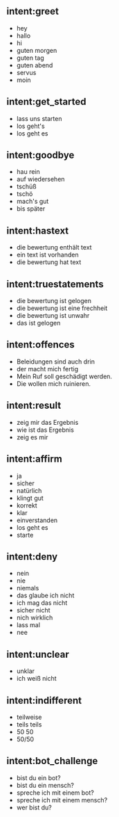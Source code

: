 ## intent:greet
- hey
- hallo
- hi
- guten morgen
- guten tag
- guten abend
- servus
- moin

## intent:get_started
- lass uns starten
- los geht's
- los geht es

## intent:goodbye
- hau rein
- auf wiedersehen
- tschüß
- tschö
- mach's gut
- bis später

## intent:hastext
- die bewertung enthält text
- ein text ist vorhanden
- die bewertung hat text

## intent:truestatements
- die bewertung ist gelogen
- die bewertung ist eine frechheit
- die bewertung ist unwahr
- das ist gelogen

## intent:offences
- Beleidungen sind auch drin
- der macht mich fertig
- Mein Ruf soll geschädigt werden.
- Die wollen mich ruinieren.

## intent:result
- zeig mir das Ergebnis
- wie ist das Ergebnis
- zeig es mir

## intent:affirm
- ja
- sicher
- natürlich
- klingt gut
- korrekt
- klar
- einverstanden
- los geht es
- starte

## intent:deny
- nein
- nie
- niemals
- das glaube ich nicht
- ich mag das nicht
- sicher nicht
- nich wirklich
- lass mal
- nee

## intent:unclear
- unklar
- ich weiß nicht

## intent:indifferent
- teilweise
- teils teils
- 50 50
- 50/50

## intent:bot_challenge
- bist du ein bot?
- bist du ein mensch?
- spreche ich mit einem bot?
- spreche ich mit einem mensch?
- wer bist du?
